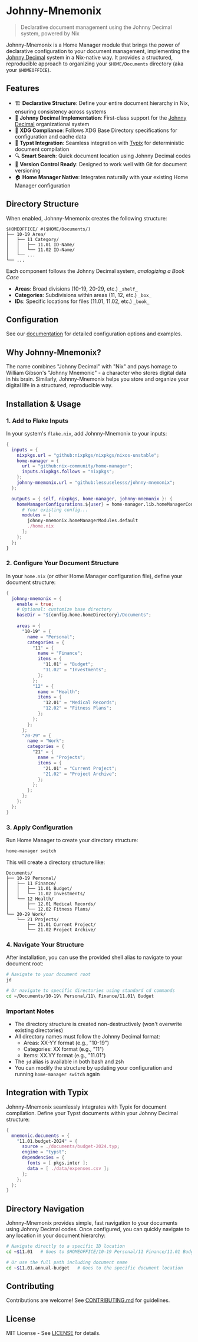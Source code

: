 # Johnny-Mnemonix

> Declarative document management using the Johnny Decimal system, powered by Nix

Johnny-Mnemonix is a Home Manager module that brings the power of declarative configuration to your document management, implementing the [Johnny Decimal](https://johnnydecimal.com/) system in a Nix-native way. It provides a structured, reproducible approach to organizing your `$HOME/Documents` directory (aka your `$HOMEOFFICE`).

## Features

- 🏗️ **Declarative Structure**: Define your entire document hierarchy in Nix, ensuring consistency across systems
- 📁 **Johnny Decimal Implementation**: First-class support for the [Johnny Decimal](https://johnnydecimal.com/) organizational system
- 🔄 **XDG Compliance**: Follows XDG Base Directory specifications for configuration and cache data
- 📝 **Typst Integration**: Seamless integration with [Typix](https://github.com/loqusion/typix) for deterministic document compilation
- 🔍 **Smart Search**: Quick document location using Johnny Decimal codes
- 🔄 **Version Control Ready**: Designed to work well with Git for document versioning
- 🏠 **Home Manager Native**: Integrates naturally with your existing Home Manager configuration

## Directory Structure

When enabled, Johnny-Mnemonix creates the following structure:

```
$HOMEOFFICE/ #($HOME/Documents/)
├── 10-19 Area/
│   ├── 11 Category/
│   │   ├── 11.01 ID-Name/
│   │   └── 11.02 ID-Name/
│   └── ...
└── ...
```

Each component follows the Johnny Decimal system, _analogizing a Book Case_  

- **Areas**: Broad divisions (10-19, 20-29, etc.) `_shelf_`
- **Categories**: Subdivisions within areas (11, 12, etc.) `_box_`  
- **IDs**: Specific locations for files (11.01, 11.02, etc.) `_book_`

## Configuration

See our [documentation](./docs/configuration.md) for detailed configuration options and examples.

## Why Johnny-Mnemonix?

The name combines "Johnny Decimal" with "Nix" and pays homage to William Gibson's "Johnny Mnemonic" - a character who stores digital data in his brain. Similarly, Johnny-Mnemonix helps you store and organize your digital life in a structured, reproducible way.

## Installation & Usage

### 1. Add to Flake Inputs
In your system's `flake.nix`, add Johnny-Mnemonix to your inputs:

```nix
{
  inputs = {
    nixpkgs.url = "github:nixpkgs/nixpkgs/nixos-unstable";
    home-manager = {
      url = "github:nix-community/home-manager";
      inputs.nixpkgs.follows = "nixpkgs";
    };
    johnny-mnemonix.url = "github:lessuselesss/johnny-mnemonix";
  };

  outputs = { self, nixpkgs, home-manager, johnny-mnemonix }: {
    homeManagerConfigurations.${user} = home-manager.lib.homeManagerConfiguration {
      # Your existing config...
      modules = [
        johnny-mnemonix.homeManagerModules.default
        ./home.nix
      ];
    };
  };
}
```

### 2. Configure Your Document Structure
In your `home.nix` (or other Home Manager configuration file), define your document structure:

```nix
{
  johnny-mnemonix = {
    enable = true;
    # Optional: customize base directory
    baseDir = "${config.home.homeDirectory}/Documents";
    
    areas = {
      "10-19" = {
        name = "Personal";
        categories = {
          "11" = {
            name = "Finance";
            items = {
              "11.01" = "Budget";
              "11.02" = "Investments";
            };
          };
          "12" = {
            name = "Health";
            items = {
              "12.01" = "Medical Records";
              "12.02" = "Fitness Plans";
            };
          };
        };
      };
      "20-29" = {
        name = "Work";
        categories = {
          "21" = {
            name = "Projects";
            items = {
              "21.01" = "Current Project";
              "21.02" = "Project Archive";
            };
          };
        };
      };
    };
  };
}
```

### 3. Apply Configuration
Run Home Manager to create your directory structure:

```bash
home-manager switch
```

This will create a directory structure like:

```
Documents/
├── 10-19 Personal/
│   ├── 11 Finance/
│   │   ├── 11.01 Budget/
│   │   └── 11.02 Investments/
│   └── 12 Health/
│       ├── 12.01 Medical Records/
│       └── 12.02 Fitness Plans/
└── 20-29 Work/
    └── 21 Projects/
        ├── 21.01 Current Project/
        └── 21.02 Project Archive/
```

### 4. Navigate Your Structure
After installation, you can use the provided shell alias to navigate to your document root:

```bash
# Navigate to your document root
jd

# Or navigate to specific directories using standard cd commands
cd ~/Documents/10-19\ Personal/11\ Finance/11.01\ Budget
```

### Important Notes

- The directory structure is created non-destructively (won't overwrite existing directories)
- All directory names must follow the Johnny Decimal format:
  - Areas: XX-YY format (e.g., "10-19")
  - Categories: XX format (e.g., "11")
  - Items: XX.YY format (e.g., "11.01")
- The `jd` alias is available in both bash and zsh
- You can modify the structure by updating your configuration and running `home-manager switch` again

## Integration with Typix

Johnny-Mnemonix seamlessly integrates with Typix for document compilation. Define your Typst documents within your Johnny Decimal structure:

```nix
{
  mnemonic.documents = {
    "11.01.budget-2024" = {
      source = ./documents/budget-2024.typ;
      engine = "typst";
      dependencies = {
        fonts = [ pkgs.inter ];
        data = [ ./data/expenses.csv ];
      };
    };
  };
}
```

## Directory Navigation

Johnny-Mnemonix provides simple, fast navigation to your documents using Johnny Decimal codes. Once configured, you can quickly navigate to any location in your document hierarchy:

```bash
# Navigate directly to a specific ID location
cd ~$11.01   # Goes to $HOMEOFFICE/10-19 Personal/11 Finance/11.01 Budget/

# Or use the full path including document name
cd ~$11.01.annual-budget   # Goes to the specific document location
```

## Contributing

Contributions are welcome! See [CONTRIBUTING.md](./CONTRIBUTING.md) for guidelines.

## License

MIT License - See [LICENSE](./LICENSE) for details.
